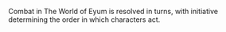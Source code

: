 Combat in The World of Eyum is resolved in turns, with initiative determining the order in which characters act.